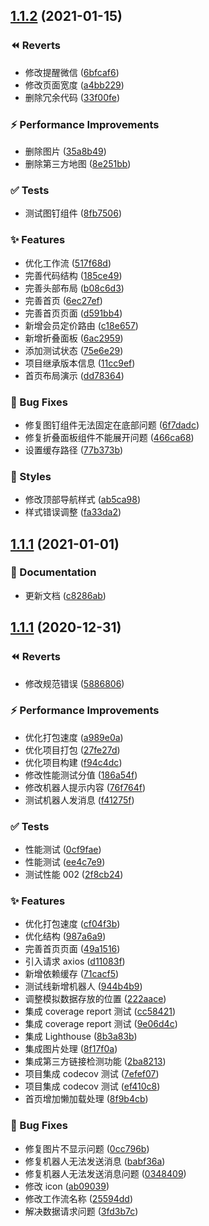 ## [1.1.2](https://github.com/9ui/laihua-web/compare/1.1.1...v1.1.2) (2021-01-15)

### ⏪ Reverts

- 修改提醒微信 ([6bfcaf6](https://github.com/9ui/laihua-web/commit/6bfcaf6))
- 修改页面宽度 ([a4bb229](https://github.com/9ui/laihua-web/commit/a4bb229))
- 删除冗余代码 ([33f00fe](https://github.com/9ui/laihua-web/commit/33f00fe))

### ⚡ Performance Improvements

- 删除图片 ([35a8b49](https://github.com/9ui/laihua-web/commit/35a8b49))
- 删除第三方地图 ([8e251bb](https://github.com/9ui/laihua-web/commit/8e251bb))

### ✅ Tests

- 测试图钉组件 ([8fb7506](https://github.com/9ui/laihua-web/commit/8fb7506))

### ✨ Features

- 优化工作流 ([517f68d](https://github.com/9ui/laihua-web/commit/517f68d))
- 完善代码结构 ([185ce49](https://github.com/9ui/laihua-web/commit/185ce49))
- 完善头部布局 ([b08c6d3](https://github.com/9ui/laihua-web/commit/b08c6d3))
- 完善首页 ([6ec27ef](https://github.com/9ui/laihua-web/commit/6ec27ef))
- 完善首页页面 ([d591bb4](https://github.com/9ui/laihua-web/commit/d591bb4))
- 新增会员定价路由 ([c18e657](https://github.com/9ui/laihua-web/commit/c18e657))
- 新增折叠面板 ([6ac2959](https://github.com/9ui/laihua-web/commit/6ac2959))
- 添加测试状态 ([75e6e29](https://github.com/9ui/laihua-web/commit/75e6e29))
- 项目继承版本信息 ([11cc9ef](https://github.com/9ui/laihua-web/commit/11cc9ef))
- 首页布局演示 ([dd78364](https://github.com/9ui/laihua-web/commit/dd78364))

### 🐛 Bug Fixes

- 修复图钉组件无法固定在底部问题 ([6f7dadc](https://github.com/9ui/laihua-web/commit/6f7dadc))
- 修复折叠面板组件不能展开问题 ([466ca68](https://github.com/9ui/laihua-web/commit/466ca68))
- 设置缓存路径 ([77b373b](https://github.com/9ui/laihua-web/commit/77b373b))

### 💄 Styles

- 修改顶部导航样式 ([ab5ca98](https://github.com/9ui/laihua-web/commit/ab5ca98))
- 样式错误调整 ([fa33da2](https://github.com/9ui/laihua-web/commit/fa33da2))

## [1.1.1](https://github.com/9ui/laihua-web/compare/v1.1.1...1.1.1) (2021-01-01)

### 📝 Documentation

- 更新文档 ([c8286ab](https://github.com/9ui/laihua-web/commit/c8286ab))

## [1.1.1](https://github.com/9ui/laihua-web/compare/ee4c7e9...v1.1.1) (2020-12-31)

### ⏪ Reverts

- 修改规范错误 ([5886806](https://github.com/9ui/laihua-web/commit/5886806))

### ⚡ Performance Improvements

- 优化打包速度 ([a989e0a](https://github.com/9ui/laihua-web/commit/a989e0a))
- 优化项目打包 ([27fe27d](https://github.com/9ui/laihua-web/commit/27fe27d))
- 优化项目构建 ([f94c4dc](https://github.com/9ui/laihua-web/commit/f94c4dc))
- 修改性能测试分值 ([186a54f](https://github.com/9ui/laihua-web/commit/186a54f))
- 修改机器人提示内容 ([76f764f](https://github.com/9ui/laihua-web/commit/76f764f))
- 测试机器人发消息 ([f41275f](https://github.com/9ui/laihua-web/commit/f41275f))

### ✅ Tests

- 性能测试 ([0cf9fae](https://github.com/9ui/laihua-web/commit/0cf9fae))
- 性能测试 ([ee4c7e9](https://github.com/9ui/laihua-web/commit/ee4c7e9))
- 测试性能 002 ([2f8cb24](https://github.com/9ui/laihua-web/commit/2f8cb24))

### ✨ Features

- 优化打包速度 ([cf04f3b](https://github.com/9ui/laihua-web/commit/cf04f3b))
- 优化结构 ([987a6a9](https://github.com/9ui/laihua-web/commit/987a6a9))
- 完善首页页面 ([49a1516](https://github.com/9ui/laihua-web/commit/49a1516))
- 引入请求 axios ([d11083f](https://github.com/9ui/laihua-web/commit/d11083f))
- 新增依赖缓存 ([71cacf5](https://github.com/9ui/laihua-web/commit/71cacf5))
- 测试线新增机器人 ([944b4b9](https://github.com/9ui/laihua-web/commit/944b4b9))
- 调整模拟数据存放的位置 ([222aace](https://github.com/9ui/laihua-web/commit/222aace))
- 集成 coverage report 测试 ([cc58421](https://github.com/9ui/laihua-web/commit/cc58421))
- 集成 coverage report 测试 ([9e06d4c](https://github.com/9ui/laihua-web/commit/9e06d4c))
- 集成 Lighthouse ([8b3a83b](https://github.com/9ui/laihua-web/commit/8b3a83b))
- 集成图片处理 ([8f17f0a](https://github.com/9ui/laihua-web/commit/8f17f0a))
- 集成第三方链接检测功能 ([2ba8213](https://github.com/9ui/laihua-web/commit/2ba8213))
- 项目集成 codecov 测试 ([7efef07](https://github.com/9ui/laihua-web/commit/7efef07))
- 项目集成 codecov 测试 ([ef410c8](https://github.com/9ui/laihua-web/commit/ef410c8))
- 首页增加懒加载处理 ([8f9b4cb](https://github.com/9ui/laihua-web/commit/8f9b4cb))

### 🐛 Bug Fixes

- 修复图片不显示问题 ([0cc796b](https://github.com/9ui/laihua-web/commit/0cc796b))
- 修复机器人无法发送消息 ([babf36a](https://github.com/9ui/laihua-web/commit/babf36a))
- 修复机器人无法发送消息问题 ([0348409](https://github.com/9ui/laihua-web/commit/0348409))
- 修改 icon ([ab09039](https://github.com/9ui/laihua-web/commit/ab09039))
- 修改工作流名称 ([25594dd](https://github.com/9ui/laihua-web/commit/25594dd))
- 解决数据请求问题 ([3fd3b7c](https://github.com/9ui/laihua-web/commit/3fd3b7c))
